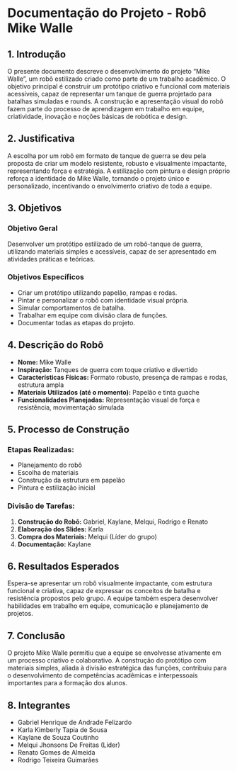 # Documentação do Projeto - Robô Mike Walle

## 1. Introdução  
O presente documento descreve o desenvolvimento do projeto “Mike Walle”, um robô estilizado criado como parte de um trabalho acadêmico. O objetivo principal é construir um protótipo criativo e funcional com materiais acessíveis, capaz de representar um tanque de guerra projetado para batalhas simuladas e rounds. A construção e apresentação visual do robô fazem parte do processo de aprendizagem em trabalho em equipe, criatividade, inovação e noções básicas de robótica e design.

## 2. Justificativa  
A escolha por um robô em formato de tanque de guerra se deu pela proposta de criar um modelo resistente, robusto e visualmente impactante, representando força e estratégia. A estilização com pintura e design próprio reforça a identidade do Mike Walle, tornando o projeto único e personalizado, incentivando o envolvimento criativo de toda a equipe.

## 3. Objetivos  

### Objetivo Geral  
Desenvolver um protótipo estilizado de um robô-tanque de guerra, utilizando materiais simples e acessíveis, capaz de ser apresentado em atividades práticas e teóricas.

### Objetivos Específicos  
- Criar um protótipo utilizando papelão, rampas e rodas.  
- Pintar e personalizar o robô com identidade visual própria.  
- Simular comportamentos de batalha.  
- Trabalhar em equipe com divisão clara de funções.  
- Documentar todas as etapas do projeto.

## 4. Descrição do Robô  
- **Nome:** Mike Walle  
- **Inspiração:** Tanques de guerra com toque criativo e divertido  
- **Características Físicas:** Formato robusto, presença de rampas e rodas, estrutura ampla  
- **Materiais Utilizados (até o momento):** Papelão e tinta guache  
- **Funcionalidades Planejadas:** Representação visual de força e resistência, movimentação simulada

## 5. Processo de Construção  

### Etapas Realizadas:  
- Planejamento do robô  
- Escolha de materiais  
- Construção da estrutura em papelão  
- Pintura e estilização inicial  

### Divisão de Tarefas:  
1. **Construção do Robô:** Gabriel, Kaylane, Melqui, Rodrigo e Renato  
2. **Elaboração dos Slides:** Karla  
3. **Compra dos Materiais:** Melqui (Líder do grupo)  
4. **Documentação:** Kaylane  

## 6. Resultados Esperados  
Espera-se apresentar um robô visualmente impactante, com estrutura funcional e criativa, capaz de expressar os conceitos de batalha e resistência propostos pelo grupo. A equipe também espera desenvolver habilidades em trabalho em equipe, comunicação e planejamento de projetos.

## 7. Conclusão  
O projeto Mike Walle permitiu que a equipe se envolvesse ativamente em um processo criativo e colaborativo. A construção do protótipo com materiais simples, aliada à divisão estratégica das funções, contribuiu para o desenvolvimento de competências acadêmicas e interpessoais importantes para a formação dos alunos.

## 8. Integrantes  
- Gabriel Henrique de Andrade Felizardo  
- Karla Kimberly Tapia de Sousa  
- Kaylane de Souza Coutinho  
- Melqui Jhonsons De Freitas (Líder)  
- Renato Gomes de Almeida  
- Rodrigo Teixeira Guimarães
